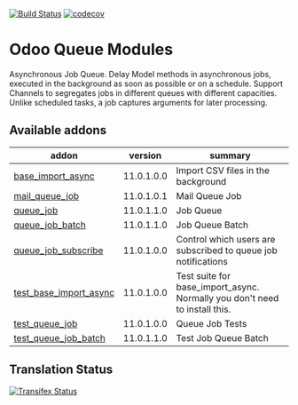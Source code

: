 [![Build Status](https://travis-ci.org/OCA/queue.svg?branch=11.0)](https://travis-ci.org/OCA/queue)
[![codecov](https://codecov.io/gh/OCA/queue/branch/11.0/graph/badge.svg)](https://codecov.io/gh/OCA/queue)


Odoo Queue Modules
==================

Asynchronous Job Queue. Delay Model methods in asynchronous jobs, executed in
the background as soon as possible or on a schedule.  Support Channels to
segregates jobs in different queues with different capacities. Unlike
scheduled tasks, a job captures arguments for later processing.


[//]: # (addons)

Available addons
----------------
addon | version | summary
--- | --- | ---
[base_import_async](base_import_async/) | 11.0.1.0.0 | Import CSV files in the background
[mail_queue_job](mail_queue_job/) | 11.0.1.0.1 | Mail Queue Job
[queue_job](queue_job/) | 11.0.1.1.0 | Job Queue
[queue_job_batch](queue_job_batch/) | 11.0.1.1.0 | Job Queue Batch
[queue_job_subscribe](queue_job_subscribe/) | 11.0.1.0.0 | Control which users are subscribed to queue job notifications
[test_base_import_async](test_base_import_async/) | 11.0.1.0.0 | Test suite for base_import_async. Normally you don't need to install this.
[test_queue_job](test_queue_job/) | 11.0.1.0.0 | Queue Job Tests
[test_queue_job_batch](test_queue_job_batch/) | 11.0.1.1.0 | Test Job Queue Batch

[//]: # (end addons)

Translation Status
------------------
[![Transifex Status](https://www.transifex.com/projects/p/OCA-queue-11-0/chart/image_png)](https://www.transifex.com/projects/p/OCA-queue-11-0)

